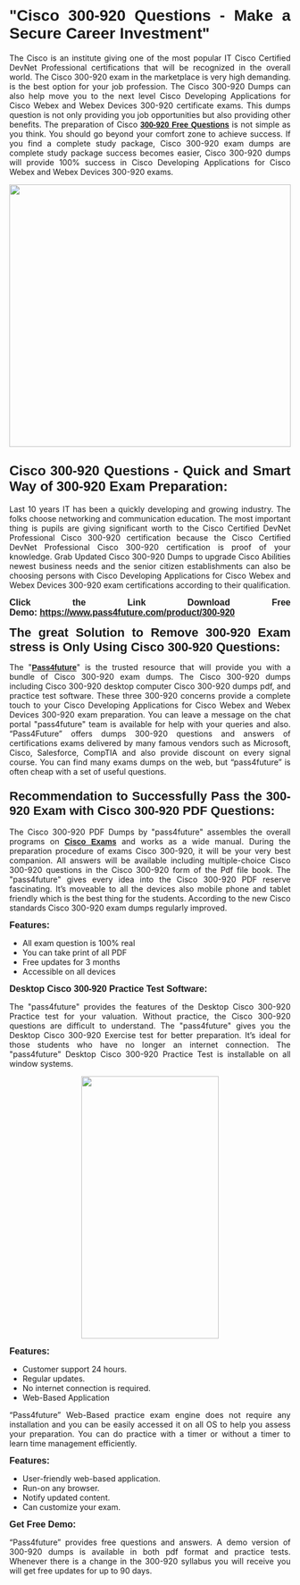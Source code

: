 
<h1 style="text-align: justify;"><span style="font-family:Tahoma,Geneva,sans-serif;"><strong>"Cisco 300-920 Questions - Make a Secure Career Investment"</strong></span></h1>

<p style="text-align: justify;">The Cisco is an institute giving one of the most popular IT Cisco Certified DevNet Professional certifications that will be recognized in the overall world. The Cisco 300-920 exam in the marketplace is very high demanding. is the best option for your job profession. The Cisco 300-920 Dumps can also help move you to the next level Cisco Developing Applications for Cisco Webex and Webex Devices 300-920 certificate exams. This dumps question is not only providing you job opportunities but also providing other benefits. The preparation of Cisco <span style="font-family:Tahoma,Geneva,sans-serif;"><strong><a href="https://www.pass4future.com/questions/cisco/300-920">300-920 Free Questions</a></strong></span> is not simple as you think. You should go beyond your comfort zone to achieve success. If you find a complete study package, Cisco 300-920 exam dumps are complete study package success becomes easier, Cisco 300-920 dumps will provide 100% success in Cisco Developing Applications for Cisco Webex and Webex Devices 300-920 exams.</p>

<p style="text-align: justify;"><a href="https://www.pass4future.com/product/300-920"><img alt="" src="https://lh3.googleusercontent.com/pw/AM-JKLVhEO4I138wJzOepD3laGU-R1M7eT-OTYdow6pCESip26lSeaxxzS9BVWUKuzj1e3L_MoxCfVgBEvV8ODwl1LGzlZbt6HJm3NXXplPwnYiBfuYM_eQCcVVRMaAwHdsl3AhHOZS-up7mzwmd4i4EpEGq=w1112-h625-no?authuser=0" style="width: 100%; height: 470px;" /></a></p>

<h2 style="text-align: justify;"><span style="font-size:24px;"><strong><span style="font-family:Tahoma,Geneva,sans-serif;">Cisco 300-920 Questions - Quick and Smart Way of 300-920 Exam Preparation:</span></strong></span></h2>

<p style="text-align: justify;">Last 10 years IT has been a quickly developing and growing industry. The folks choose networking and communication education. The most important thing is pupils are giving significant worth to the Cisco Certified DevNet Professional Cisco 300-920 certification because the Cisco Certified DevNet Professional Cisco 300-920 certification is proof of your knowledge. Grab Updated Cisco 300-920 Dumps to upgrade Cisco Abilities newest business needs and the senior citizen establishments can also be choosing persons with Cisco Developing Applications for Cisco Webex and Webex Devices 300-920 exam certifications according to their qualification.</p>

<p style="text-align: justify;"><strong><span style="font-family:Lucida Sans Unicode,Lucida Grande,sans-serif;"><span style="font-size:16px;">Click the Link Download Free Demo: <a href="https://www.pass4future.com/product/300-920">https://www.pass4future.com/product/300-920</a></span></span></strong></p>

<p style="text-align: justify;"><strong><span style="font-size:22px;"><span style="font-family:Tahoma,Geneva,sans-serif;">The great Solution to Remove 300-920 Exam stress is Only Using Cisco 300-920 Questions:</span></span></strong></p>

<p style="text-align: justify;">The "<span style="font-family:Lucida Sans Unicode,Lucida Grande,sans-serif;"><a href="https://www.pass4future.com/"><strong>Pass4future</strong></a></span>" is the trusted resource that will provide you with a bundle of Cisco 300-920 exam dumps. The Cisco 300-920 dumps including Cisco 300-920 desktop computer Cisco 300-920 dumps pdf, and practice test software. These three 300-920 concerns provide a complete touch to your Cisco Developing Applications for Cisco Webex and Webex Devices 300-920 exam preparation. You can leave a message on the chat portal "pass4future" team is available for help with your queries and also. “Pass4Future” offers dumps 300-920 questions and answers of certifications exams delivered by many famous vendors such as Microsoft, Cisco, Salesforce, CompTIA and also provide discount on every signal course. You can find many exams dumps on the web, but “pass4future” is often cheap with a set of useful questions.</p>

<h3 style="text-align: justify;"><span style="font-size:22px;"><strong><span style="font-family:Tahoma,Geneva,sans-serif;">Recommendation to Successfully Pass the 300-920 Exam with Cisco 300-920 PDF Questions:</span></strong></span></h3>

<p style="text-align: justify;">The Cisco 300-920 PDF Dumps by "pass4future" assembles the overall programs on <span style="font-family:Lucida Sans Unicode,Lucida Grande,sans-serif;"><strong><a href="https://www.pass4future.com/cisco">Cisco Exams</a></strong></span> and works as a wide manual. During the preparation procedure of exams Cisco 300-920, it will be your very best companion. All answers will be available including multiple-choice Cisco 300-920 questions in the Cisco 300-920 form of the Pdf file book. The "pass4future" gives every idea into the Cisco 300-920 PDF reserve fascinating. It’s moveable to all the devices also mobile phone and tablet friendly which is the best thing for the students. According to the new Cisco standards Cisco 300-920 exam dumps regularly improved.</p>

<p style="text-align: justify;"><span style="font-family:Lucida Sans Unicode,Lucida Grande,sans-serif;"><span style="font-size:16px;"><strong>Features:</strong></span></span></p>

<ul>
	<li style="text-align: justify;">All exam question is 100% real</li>
	<li style="text-align: justify;">You can take print of all PDF</li>
	<li style="text-align: justify;">Free updates for 3 months </li>
	<li style="text-align: justify;">Accessible on all devices</li>
</ul>

<p style="text-align: justify;"><span style="font-family:Tahoma,Geneva,sans-serif;"><span style="font-size:16px;"><strong>Desktop Cisco 300-920 Practice Test Software:</strong></span></span></p>

<p style="text-align: justify;">The "pass4future" provides the features of the Desktop Cisco 300-920 Practice test for your valuation. Without practice, the Cisco 300-920 questions are difficult to understand. The "pass4future" gives you the Desktop Cisco 300-920 Exercise test for better preparation. It’s ideal for those students who have no longer an internet connection. The "pass4future" Desktop Cisco 300-920 Practice Test is installable on all window systems.</p>

<p style="text-align: center;"><a href="https://www.pass4future.com/product/300-920"><img alt="" src="https://lh3.googleusercontent.com/pw/AM-JKLV3yUm3jiqqIo1xIsj1VJ_UeysYexQY-pRYO0rIFl3vg11QZioN-gzffpw2AfKqFynWuvoXOreWrWS0swpr4xmOSWfwII2jvatteuqrfxiWGFBSHPiZUCoi33jqeymK5dmu-0enyX6tayRCAMHw05jv=s625-no?authuser=0" style="width: 70%; height: 470px;" /></a></p>

<p style="text-align: justify;"><span style="font-size:16px;"><span style="font-family:Lucida Sans Unicode,Lucida Grande,sans-serif;"><strong>Features:</strong></span></span></p>

<ul>
	<li style="text-align: justify;">Customer support 24 hours. </li>
	<li style="text-align: justify;">Regular updates. </li>
	<li style="text-align: justify;">No internet connection is required.</li>
	<li style="text-align: justify;">Web-Based Application</li>
</ul>

<p style="text-align: justify;">“Pass4future” Web-Based practice exam engine does not require any installation and you can be easily accessed it on all OS to help you assess your preparation. You can do practice with a timer or without a timer to learn time management efficiently.</p>

<p style="text-align: justify;"><strong><span style="font-size:16px;"><span style="font-family:Lucida Sans Unicode,Lucida Grande,sans-serif;">Features:</span></span></strong></p>

<ul>
	<li style="text-align: justify;">User-friendly web-based application.</li>
	<li style="text-align: justify;">Run-on any browser. </li>
	<li style="text-align: justify;">Notify updated content.</li>
	<li style="text-align: justify;">Can customize your exam.</li>
</ul>

<p style="text-align: justify;"><span style="font-size:16px;"><span style="font-family:Lucida Sans Unicode,Lucida Grande,sans-serif;"><strong>Get Free Demo:</strong></span></span></p>

<p style="text-align: justify;">“Pass4future” provides free questions and answers. A demo version of 300-920 dumps is available in both pdf format and practice tests. Whenever there is a change in the 300-920 syllabus you will receive you will get free updates for up to 90 days. </p>

